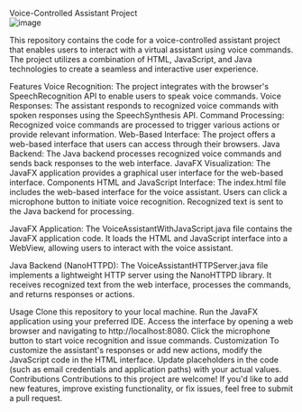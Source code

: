 Voice-Controlled Assistant Project  
![image](https://github.com/azarudeen3031/voice_assistant/assets/94823262/0895e664-7477-4d10-9890-5527cb8d8fc5)

This repository contains the code for a voice-controlled assistant project that enables users to interact with a virtual assistant using voice commands. The project utilizes a combination of HTML, JavaScript, and Java technologies to create a seamless and interactive user experience.

Features
Voice Recognition: The project integrates with the browser's SpeechRecognition API to enable users to speak voice commands.
Voice Responses: The assistant responds to recognized voice commands with spoken responses using the SpeechSynthesis API.
Command Processing: Recognized voice commands are processed to trigger various actions or provide relevant information.
Web-Based Interface: The project offers a web-based interface that users can access through their browsers.
Java Backend: The Java backend processes recognized voice commands and sends back responses to the web interface.
JavaFX Visualization: The JavaFX application provides a graphical user interface for the web-based interface.
Components
HTML and JavaScript Interface: The index.html file includes the web-based interface for the voice assistant. Users can click a microphone button to initiate voice recognition. Recognized text is sent to the Java backend for processing.

JavaFX Application: The VoiceAssistantWithJavaScript.java file contains the JavaFX application code. It loads the HTML and JavaScript interface into a WebView, allowing users to interact with the voice assistant.

Java Backend (NanoHTTPD): The VoiceAssistantHTTPServer.java file implements a lightweight HTTP server using the NanoHTTPD library. It receives recognized text from the web interface, processes the commands, and returns responses or actions.

Usage
Clone this repository to your local machine.
Run the JavaFX application using your preferred IDE.
Access the interface by opening a web browser and navigating to http://localhost:8080.
Click the microphone button to start voice recognition and issue commands.
Customization
To customize the assistant's responses or add new actions, modify the JavaScript code in the HTML interface.
Update placeholders in the code (such as email credentials and application paths) with your actual values.
Contributions
Contributions to this project are welcome! If you'd like to add new features, improve existing functionality, or fix issues, feel free to submit a pull request.
